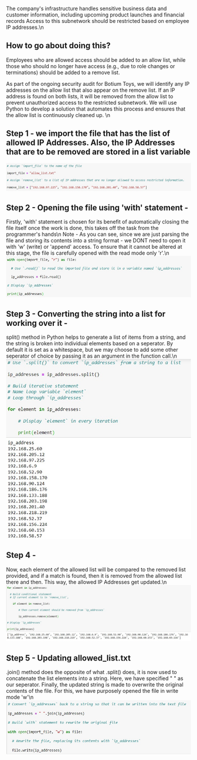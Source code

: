 The company's infrastructure handles sensitive business data and customer information, including upcoming product launches and financial records
Access to this subnetwork should be restricted based on employee IP addresses.\n

## How to go about doing this?
Employees who are allowed access should be added to an allow list, while those who should no longer have access (e.g., due to role changes or terminations) should be added to a remove list.

As part of the ongoing security audit for Botium Toys, we will identify any IP addresses on the allow list that also appear on the remove list. If an IP address is found on both lists, it will be removed from the allow list to prevent unauthorized access to the restricted subnetwork. We will use Python to develop a solution that automates this process and ensures that the allow list is continuously cleaned up. \n

## Step 1 - we import the file that has the list of allowed IP Addresses. Also, the IP Addresses that are to be removed are stored in a list variable
![Importing the AllowList file](./importingFile.jpg)

## Step 2 - Opening the file using 'with' statement - <br>
Firstly, 'with' statement is chosen for its benefit of automatically closing the file itself once the work is done, this takes off the task from the programmer's hands\n
Note - As you can see, since we are just parsing the file and storing its contents into a string format - we DONT need to open it with 'w' (write) or 'append' access. To ensure that it cannot be altered at this stage, the file is carefully opened with the read mode only 'r'.\n
![Opening the file](./openingFile.jpg)

## Step 3 - Converting the string into a list for working over it - <br>
split() method in Python helps to generate a list of items from a string, and the string is broken into individual elements based on a seperator. By default it is set as a whitespace, but we may choose to add some other seperator of choice by passing it as an argument in the function call.\n
![Converted into a list to work over it](./convertedToList.jpg)

## Step 4 - 
Now, each element of the allowed list will be compared to the removed list provided, and if a match is found, then it is removed from the allowed list there and then. This way, the allowed IP Addresses get updated.\n
![Checking in remove list](./checkingInRemoveList.jpg)

## Step 5 - Updating allowed_list.txt
.join() method does the opposite of what .split() does, it is now used to concatenate the list elements into a string. Here, we have specified " " as our seperator.
Finally, the updated string is made to overwrite the original contents of the file. For this, we have purposely opened the file in write mode 'w'\n
![Updating the file with corrected access](./updatingWithCorrectedAccess.jpg)



